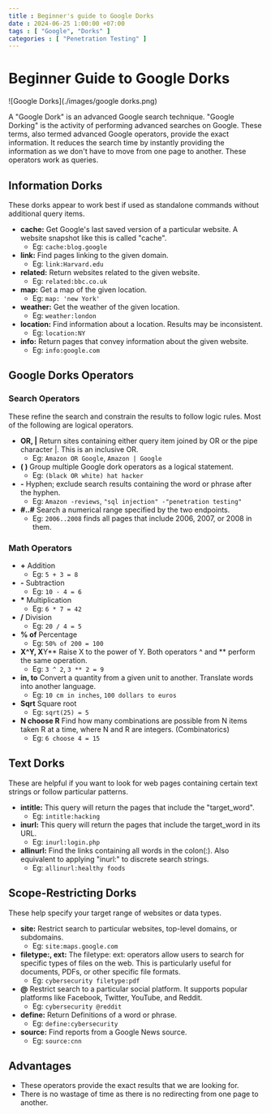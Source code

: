 ```yaml
---
title : Beginner's guide to Google Dorks
date : 2024-06-25 1:00:00 +07:00
tags : [ "Google", "Dorks" ]
categories : [ "Penetration Testing" ]
---
```


# Beginner Guide to Google Dorks

![Google Dorks](./images/google dorks.png)

A "Google Dork" is an advanced Google search technique. "Google Dorking" is the activity of performing advanced searches on Google. These terms, also termed advanced Google operators, provide the exact information. It reduces the search time by instantly providing the information as we don't have to move from one page to another. These operators work as queries. 

## Information Dorks

These dorks appear to work best if used as standalone commands without additional query items.

* **cache:** Get Google's last saved version of a particular website. A website snapshot like this is called "cache".
    * Eg: `cache:blog.google`
* **link:** Find pages linking to the given domain.
    * Eg: `link:Harvard.edu`
* **related:** Return websites related to the given website.
    * Eg: `related:bbc.co.uk`
* **map:** Get a map of the given location.
    * Eg: `map: 'new York'`
* **weather:** Get the weather of the given location.
    * Eg: `weather:london`
* **location:** Find information about a location. Results may be inconsistent.
    * Eg: `location:NY`
* **info:** Return pages that convey information about the given website.
    * Eg: `info:google.com`

## Google Dorks Operators

### Search Operators

These refine the search and constrain the results to follow logic rules. Most of the following are logical operators.

* **OR, \|** Return sites containing either query item joined by OR or the pipe character \|. This is an inclusive OR.
    * Eg: `Amazon OR Google`, `Amazon | Google`
* **( )** Group multiple Google dork operators as a logical statement.
    * Eg: `(black OR white) hat hacker`
* **-** Hyphen; exclude search results containing the word or phrase after the hyphen.
    * Eg: `Amazon -reviews`, `"sql injection" -"penetration testing"`
* **#..#** Search a numerical range specified by the two endpoints. 
    * Eg: `2006..2008` finds all pages that include 2006, 2007, or 2008 in them.

### Math Operators

* **+** Addition
    * Eg: `5 + 3 = 8`
* **-** Subtraction
    * Eg: `10 - 4 = 6`
* **\*** Multiplication
    * Eg: `6 * 7 = 42`
* **/** Division
    * Eg: `20 / 4 = 5`
* **% of** Percentage
    * Eg: `50% of 200 = 100`
* **X^Y, X**Y** Raise X to the power of Y. Both operators ^ and ** perform the same operation.
    * Eg: `3 ^ 2`, `3 ** 2 = 9`
* **in, to** Convert a quantity from a given unit to another. Translate words into another language.
    * Eg: `10 cm in inches`, `100 dollars to euros`
* **Sqrt** Square root
    * Eg: `sqrt(25) = 5`
* **N choose R** Find how many combinations are possible from N items taken R at a time, where N and R are integers. (Combinatorics)
    * Eg: `6 choose 4 = 15`

## Text Dorks

These are helpful if you want to look for web pages containing certain text strings or follow particular patterns.

* **intitle:** This query will return the pages that include the "target_word".
    * Eg: `intitle:hacking`
* **inurl:** This query will return the pages that include the target_word in its URL.
    * Eg: `inurl:login.php`
* **allinurl:** Find the links containing all words in the colon(:). Also equivalent to applying "inurl:" to discrete search strings.
    * Eg: `allinurl:healthy foods`

## Scope-Restricting Dorks

These help specify your target range of websites or data types.

* **site:** Restrict search to particular websites, top-level domains, or subdomains.
    * Eg: `site:maps.google.com`
* **filetype:, ext:** The filetype: ext: operators allow users to search for specific types of files on the web.  This is particularly useful for documents, PDFs, or other specific file formats. 
    * Eg: `cybersecurity filetype:pdf`
* **@** Restrict search to a particular social platform. It supports popular platforms like Facebook, Twitter, YouTube, and Reddit.
    * Eg: `cybersecurity @reddit`
* **define:** Return Definitions of a word or phrase.
    * Eg: `define:cybersecurity`
* **source:** Find reports from a Google News source.
    * Eg: `source:cnn`

## Advantages

* These operators provide the exact results that we are looking for.
* There is no wastage of time as there is no redirecting from one page to another.